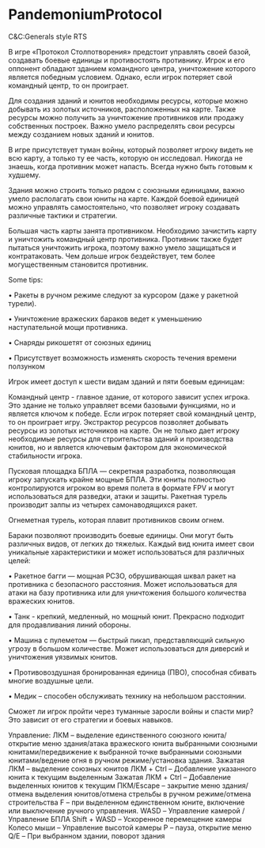 # PandemoniumProtocol
C&amp;C:Generals style RTS

В игре «Протокол Столпотворения» предстоит управлять своей базой, создавать боевые единицы и противостоять противнику. Игрок и его оппонент обладают зданием командного центра, уничтожение которого является победным условием. Однако, если игрок потеряет свой командный центр, то он проиграет.

Для создания зданий и юнитов необходимы ресурсы, которые можно добывать из золотых источников, расположенных на карте. Также ресурсы можно получить за уничтожение противников или продажу собственных построек. Важно умело распределять свои ресурсы между созданием новых зданий и юнитов.

В игре присутствует туман войны, который позволяет игроку видеть не всю карту, а только ту ее часть, которую он исследовал. Никогда не знаешь, когда противник может напасть. Всегда нужно быть готовым к худшему.

Здания можно строить только рядом с союзными единицами, важно умело располагать свои юниты на карте. Каждой боевой единицей можно управлять самостоятельно, что позволяет игроку создавать различные тактики и стратегии.

Большая часть карты занята противником. Необходимо зачистить карту и уничтожить командный центр противника. Противник также будет пытаться уничтожить игрока, поэтому важно умело защищаться и контратаковать. Чем дольше игрок бездействует, тем более могущественным становится противник. 


Some tips:

•	Ракеты в ручном режиме следуют за курсором (даже у ракетной турели). 

•	Уничтожение вражеских бараков ведет к уменьшению наступательной мощи противника.

•	Снаряды рикошетят от союзных единиц

•	Присутствует возможность изменять скорость течения времени ползунком




Игрок имеет доступ к шести видам зданий и пяти боевым единицам:

Командный центр - главное здание, от которого зависит успех игрока. Это здание не только управляет всеми базовыми функциями, но и является ключом к победе. Если игрок потеряет свой командный центр, то он проиграет игру.
Экстрактор ресурсов позволяет добывать ресурсы из золотых источников на карте. Он не только дает игроку необходимые ресурсы для строительства зданий и производства юнитов, но и является ключевым фактором для экономической стабильности игрока.

Пусковая площадка БПЛА — секретная разработка, позволяющая игроку запускать крайне мощные БПЛА. Эти юниты полностью контролируются игроком во время полета в формате FPV и могут использоваться для разведки, атаки и защиты.
Ракетная турель производит залпы из четырех самонаводящихся ракет. 

Огнеметная турель, которая плавит противников своим огнем.

Бараки позволяют производить боевые единицы. Они могут быть различных видов, от легких до тяжелых. Каждый вид юнита имеет свои уникальные характеристики и может использоваться для различных целей:

•	Ракетное багги — мощная РСЗО, обрушивающая шквал ракет на противника с безопасного расстояния. Может использоваться для атаки на базу противника или для уничтожения большого количества вражеских юнитов.

•	Танк - крепкий, медленный, но мощный юнит. Прекрасно подходит для продавливания линий обороны.

•	Машина с пулеметом — быстрый пикап, представляющий сильную угрозу в большом количестве. Может использоваться для диверсий и уничтожения уязвимых юнитов.

•	Противовоздушная бронированная единица (ПВО), способная сбивать многие воздушные цели.

•	Медик – способен обслуживать технику на небольшом расстоянии. 

Сможет ли игрок пройти через туманные заросли войны и спасти мир? 
Это зависит от его стратегии и боевых навыков.

Управление:
ЛКМ – выделение единственного союзного юнита/открытие меню здания/атака вражеского юнита выбранными союзными юнитами/передвижение к выбранной точке выбранными союзными юнитами/ведение огня в ручном режиме/установка здания.
Зажатая ЛКМ – выделение союзных юнитов
ЛКМ + Ctrl – Добавление указанного юнита к текущим выделенным
Зажатая ЛКМ + Ctrl – Добавление выделенных юнитов к текущим
ПКМ/Escape – закрытие меню здания/отмена выделения юнитов/отмена стрельбы в ручном режиме/отмена строительства
F – при выделенном единственном юните, включение или выключение ручного управления.
WASD – Управление камерой / Управление БПЛА
Shift + WASD – Ускоренное перемещение камеры
Колесо мыши – Управление высотой камеры
P – пауза, открытие меню
Q/E – При выбранном здании, поворот здания
